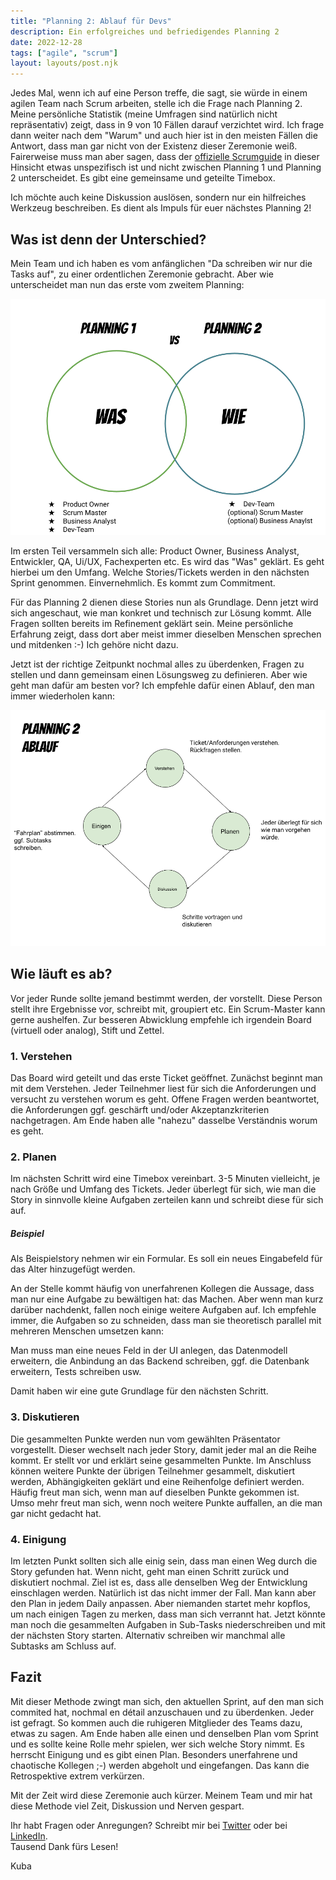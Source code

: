 ```yaml
---
title: "Planning 2: Ablauf für Devs"
description: Ein erfolgreiches und befriedigendes Planning 2
date: 2022-12-28
tags: ["agile", "scrum"]
layout: layouts/post.njk
---
```


Jedes Mal, wenn ich auf eine Person treffe, die sagt, sie würde in einem agilen Team nach Scrum arbeiten, stelle ich die Frage nach Planning 2.  <!-- endOfPreview --> Meine persönliche Statistik (meine Umfragen sind natürlich nicht repräsentativ) zeigt, dass in 9 von 10 Fällen darauf verzichtet wird. Ich frage dann weiter nach dem "Warum" und auch hier ist in den meisten Fällen die Antwort, dass man gar nicht von der Existenz dieser Zeremonie weiß. Fairerweise muss man aber sagen, dass der [offizielle Scrumguide](https://scrumguides.org/scrum-guide.html#sprint-planning) in dieser Hinsicht etwas unspezifisch ist und nicht zwischen Planning 1 und Planning 2 unterscheidet. Es gibt eine gemeinsame und geteilte Timebox.

Ich möchte auch keine Diskussion auslösen, sondern nur ein hilfreiches Werkzeug beschreiben. Es dient als Impuls für euer nächstes Planning 2!

## Was ist denn der Unterschied?

Mein Team und ich haben es vom anfänglichen "Da schreiben wir nur die Tasks auf", zu einer ordentlichen Zeremonie gebracht. Aber wie unterscheidet man nun das erste vom zweitem Planning:

![was ist das planning 2](/content/img/1222/what.png "Was ist das Planning 2")

Im ersten Teil versammeln sich alle: Product Owner, Business Analyst, Entwickler, QA, Ui/UX, Fachexperten etc. Es wird das "Was" geklärt. Es geht hierbei um den Umfang. Welche Stories/Tickets werden in den nächsten Sprint genommen. Einvernehmlich. Es kommt zum Commitment.

Für das Planning 2 dienen diese Stories nun als Grundlage. Denn jetzt wird sich angeschaut, wie man konkret und technisch zur Lösung kommt. Alle Fragen sollten bereits im Refinement geklärt sein. Meine persönliche Erfahrung zeigt, dass dort aber meist immer dieselben Menschen sprechen und mitdenken :-) Ich gehöre nicht dazu.

Jetzt ist der richtige Zeitpunkt nochmal alles zu überdenken, Fragen zu stellen und dann gemeinsam einen Lösungsweg zu definieren. Aber wie geht man dafür am besten vor? Ich empfehle dafür einen Ablauf, den man immer wiederholen kann:

![was ist das planning 2](/content/img/1222/ceremony.png "Wie läuft es ab")

## Wie läuft es ab?

Vor jeder Runde sollte jemand bestimmt werden, der vorstellt. Diese Person stellt ihre Ergebnisse vor, schreibt mit, groupiert etc. Ein Scrum-Master kann gerne aushelfen. Zur besseren Abwicklung empfehle ich irgendein Board (virtuell oder analog), Stift und Zettel.

### 1. Verstehen
Das Board wird geteilt und das erste Ticket geöffnet. Zunächst beginnt man mit dem Verstehen. Jeder Teilnehmer liest für sich die Anforderungen und versucht zu verstehen worum es geht. Offene Fragen werden beantwortet, die Anforderungen ggf. geschärft und/oder Akzeptanzkriterien nachgetragen. Am Ende haben alle "nahezu" dasselbe Verständnis worum es geht.

### 2. Planen
Im nächsten Schritt wird eine Timebox vereinbart. 3-5 Minuten vielleicht, je nach Größe und Umfang des Tickets. Jeder überlegt für sich, wie man die Story in sinnvolle kleine Aufgaben zerteilen kann und schreibt diese für sich auf.

##### Beispiel
Als Beispielstory nehmen wir ein Formular. Es soll ein neues Eingabefeld für das Alter hinzugefügt werden.

An der Stelle kommt häufig von unerfahrenen Kollegen die Aussage, dass man nur eine Aufgabe zu bewältigen hat: das Machen. Aber wenn man kurz darüber nachdenkt, fallen noch einige weitere Aufgaben auf. Ich empfehle immer, die Aufgaben so zu schneiden, dass man sie theoretisch parallel mit mehreren Menschen umsetzen kann:

Man muss man eine neues Feld in der UI anlegen, das Datenmodell erweitern, die Anbindung an das Backend schreiben, ggf. die Datenbank erweitern, Tests schreiben usw.

Damit haben wir eine gute Grundlage für den nächsten Schritt.

### 3. Diskutieren
Die gesammelten Punkte werden nun vom gewählten Präsentator vorgestellt. Dieser wechselt nach jeder Story, damit jeder mal an die Reihe kommt. Er stellt vor und erklärt seine gesammelten Punkte. Im Anschluss können weitere Punkte der übrigen Teilnehmer gesammelt, diskutiert werden, Abhängigkeiten geklärt und eine Reihenfolge definiert werden. Häufig freut man sich, wenn man auf dieselben Punkte gekommen ist. Umso mehr freut man sich, wenn noch weitere Punkte auffallen, an die man gar nicht gedacht hat.

### 4. Einigung
Im letzten Punkt sollten sich alle einig sein, dass man einen Weg durch die Story gefunden hat. Wenn nicht, geht man einen Schritt zurück und diskutiert nochmal. Ziel ist es, dass alle denselben Weg der Entwicklung einschlagen werden. Natürlich ist das nicht immer der Fall. Man kann aber den Plan in jedem Daily anpassen. Aber niemanden startet mehr kopflos, um nach einigen Tagen zu merken, dass man sich verrannt hat. Jetzt könnte man noch die gesammelten Aufgaben in Sub-Tasks niederschreiben und mit der nächsten Story starten. Alternativ schreiben wir manchmal alle Subtasks am Schluss auf.

## Fazit
Mit dieser Methode zwingt man sich, den aktuellen Sprint, auf den man sich commited hat, nochmal en détail anzuschauen und zu überdenken. Jeder ist gefragt. So kommen auch die ruhigeren Mitglieder des Teams dazu, etwas zu sagen. Am Ende haben alle einen und denselben Plan vom Sprint und es sollte keine Rolle mehr spielen, wer sich welche Story nimmt. Es herrscht Einigung und es gibt einen Plan. Besonders unerfahrene und chaotische Kollegen ;-) werden abgeholt und eingefangen. Das kann die Retrospektive extrem verkürzen.

Mit der Zeit wird diese Zeremonie auch kürzer. Meinem Team und mir hat diese Methode viel Zeit, Diskussion und Nerven gespart.

Ihr habt Fragen oder Anregungen? Schreibt mir bei [Twitter](https://twitter.com/der_kuba) oder bei [LinkedIn](https://www.linkedin.com/in/jacob-pawlik-08a40015b/).
\
Tausend Dank fürs Lesen!

Kuba
